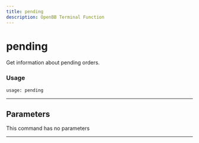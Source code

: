 ```yaml
---
title: pending
description: OpenBB Terminal Function
---
```


# pending

Get information about pending orders.

### Usage

```python
usage: pending
```

---

## Parameters

This command has no parameters

---

